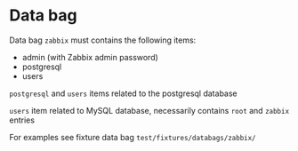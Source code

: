 # Data bag

Data bag `zabbix` must contains the following items:
* admin (with Zabbix admin password)
* postgresql
* users

`postgresql` and `users` items related to the postgresql database

`users` item related to MySQL database, necessarily contains `root` and `zabbix` entries

For examples see fixture data bag `test/fixtures/databags/zabbix/`